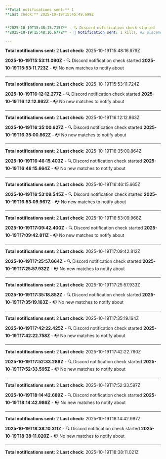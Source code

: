 ```yaml
---
**Total notifications sent:** 1
**Last check:** 2025-10-19T15:45:49.699Z


**2025-10-19T15:48:15.715Z** - 🔍 Discord notification check started
**2025-10-19T15:48:16.677Z** - 🔔 Notification sent: 1 kills, #2 placement on Kiki_Main

---
```

**Total notifications sent:** 2
**Last check:** 2025-10-19T15:48:16.679Z


**2025-10-19T15:53:11.090Z** - 🔍 Discord notification check started
**2025-10-19T15:53:11.723Z** - 📭 No new matches to notify about

---
**Total notifications sent:** 2
**Last check:** 2025-10-19T15:53:11.724Z


**2025-10-19T16:12:12.277Z** - 🔍 Discord notification check started
**2025-10-19T16:12:12.862Z** - 📭 No new matches to notify about

---
**Total notifications sent:** 2
**Last check:** 2025-10-19T16:12:12.863Z


**2025-10-19T16:35:00.627Z** - 🔍 Discord notification check started
**2025-10-19T16:35:00.862Z** - 📭 No new matches to notify about

---
**Total notifications sent:** 2
**Last check:** 2025-10-19T16:35:00.864Z


**2025-10-19T16:46:15.403Z** - 🔍 Discord notification check started
**2025-10-19T16:46:15.664Z** - 📭 No new matches to notify about

---
**Total notifications sent:** 2
**Last check:** 2025-10-19T16:46:15.665Z


**2025-10-19T16:53:09.545Z** - 🔍 Discord notification check started
**2025-10-19T16:53:09.967Z** - 📭 No new matches to notify about

---
**Total notifications sent:** 2
**Last check:** 2025-10-19T16:53:09.968Z


**2025-10-19T17:09:42.400Z** - 🔍 Discord notification check started
**2025-10-19T17:09:42.811Z** - 📭 No new matches to notify about

---
**Total notifications sent:** 2
**Last check:** 2025-10-19T17:09:42.812Z


**2025-10-19T17:25:57.664Z** - 🔍 Discord notification check started
**2025-10-19T17:25:57.932Z** - 📭 No new matches to notify about

---
**Total notifications sent:** 2
**Last check:** 2025-10-19T17:25:57.933Z


**2025-10-19T17:35:18.852Z** - 🔍 Discord notification check started
**2025-10-19T17:35:19.163Z** - 📭 No new matches to notify about

---
**Total notifications sent:** 2
**Last check:** 2025-10-19T17:35:19.164Z


**2025-10-19T17:42:22.425Z** - 🔍 Discord notification check started
**2025-10-19T17:42:22.758Z** - 📭 No new matches to notify about

---
**Total notifications sent:** 2
**Last check:** 2025-10-19T17:42:22.760Z


**2025-10-19T17:52:33.288Z** - 🔍 Discord notification check started
**2025-10-19T17:52:33.595Z** - 📭 No new matches to notify about

---
**Total notifications sent:** 2
**Last check:** 2025-10-19T17:52:33.597Z


**2025-10-19T18:14:42.689Z** - 🔍 Discord notification check started
**2025-10-19T18:14:42.986Z** - 📭 No new matches to notify about

---
**Total notifications sent:** 2
**Last check:** 2025-10-19T18:14:42.987Z


**2025-10-19T18:38:10.311Z** - 🔍 Discord notification check started
**2025-10-19T18:38:11.020Z** - 📭 No new matches to notify about

---
**Total notifications sent:** 2
**Last check:** 2025-10-19T18:38:11.021Z
